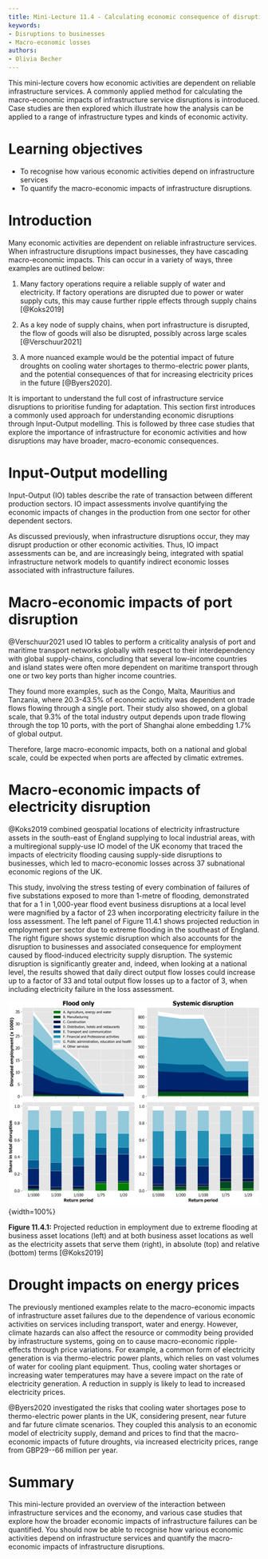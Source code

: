 ```yaml
---
title: Mini-Lecture 11.4 - Calculating economic consequence of disruptions to businesses
keywords:
- Disruptions to businesses
- Macro-economic losses
authors:
- Olivia Becher
---
```


This mini-lecture covers how economic activities are dependent on
reliable infrastructure services. A commonly applied method for
calculating the macro-economic impacts of infrastructure service
disruptions is introduced. Case studies are then explored which
illustrate how the analysis can be applied to a range of infrastructure
types and kinds of economic activity.

# Learning objectives

- To recognise how various economic activities depend on
infrastructure services
- To quantify the macro-economic impacts of infrastructure
disruptions.

# Introduction

Many economic activities are dependent on reliable infrastructure
services. When infrastructure disruptions impact businesses, they have
cascading macro-economic impacts. This can occur in a variety of ways,
three examples are outlined below:

1. Many factory operations require a reliable supply of water and
electricity. If factory operations are disrupted due to power or
water supply cuts, this may cause further ripple effects through
supply chains [@Koks2019]

2. As a key node of supply chains, when port infrastructure is
disrupted, the flow of goods will also be disrupted, possibly across
large scales [@Verschuur2021]

3. A more nuanced example would be the potential impact of future
droughts on cooling water shortages to thermo-electric power plants,
and the potential consequences of that for increasing electricity
prices in the future [@Byers2020].

It is important to understand the full cost of infrastructure service
disruptions to prioritise funding for adaptation. This section first
introduces a commonly used approach for understanding economic
disruptions through Input-Output modelling. This is followed by three
case studies that explore the importance of infrastructure for economic
activities and how disruptions may have broader, macro-economic
consequences.

# Input-Output modelling

Input-Output (IO) tables describe the rate of transaction between
different production sectors. IO impact assessments involve quantifying
the economic impacts of changes in the production from one sector for
other dependent sectors.

As discussed previously, when infrastructure disruptions occur, they may
disrupt production or other economic activities. Thus, IO impact
assessments can be, and are increasingly being, integrated with spatial
infrastructure network models to quantify indirect economic losses
associated with infrastructure failures.

# Macro-economic impacts of port disruption

@Verschuur2021 used IO tables to perform a criticality analysis of port
and maritime transport networks globally with respect to their
interdependency with global supply-chains, concluding that several
low-income countries and island states were often more dependent on
maritime transport through one or two key ports than higher income
countries.

They found more examples, such as the Congo, Malta, Mauritius and
Tanzania, where 20.3-43.5% of economic activity was dependent on trade
flows flowing through a single port. Their study also showed, on a
global scale, that 9.3% of the total industry output depends upon trade
flowing through the top 10 ports, with the port of Shanghai alone
embedding 1.7% of global output.

Therefore, large macro-economic impacts, both on a national and global
scale, could be expected when ports are affected by climatic extremes.

# Macro-economic impacts of electricity disruption

@Koks2019 combined geospatial locations of electricity infrastructure
assets in the south-east of England supplying to local industrial areas,
with a multiregional supply-use IO model of the UK economy that traced
the impacts of electricity flooding causing supply-side disruptions to
businesses, which led to macro-economic losses across 37 subnational
economic regions of the UK.

This study, involving the stress testing of every combination of
failures of five substations exposed to more than 1-metre of flooding,
demonstrated that for a 1 in 1,000-year flood event business disruptions
at a local level were magnified by a factor of 23 when incorporating
electricity failure in the loss assessment. The left panel of Figure
11.4.1 shows projected reduction in employment per sector due to extreme
flooding in the southeast of England. The right figure shows systemic
disruption which also accounts for the disruption to businesses and
associated consequence for employment caused by flood-induced
electricity supply disruption. The systemic disruption is significantly
greater and, indeed, when looking at a national level, the results
showed that daily direct output flow losses could increase up to a
factor of 33 and total output flow losses up to a factor of 3, when
including electricity failure in the loss assessment.

![](assets/Figure_11.4.1.png){width=100%}

**Figure 11.4.1:** Projected reduction in employment due to extreme
flooding at business asset locations (left) and at both business asset
locations as well as the electricity assets that serve them (right), in
absolute (top) and relative (bottom) terms [@Koks2019]

# Drought impacts on energy prices

The previously mentioned examples relate to the macro-economic impacts
of infrastructure asset failures due to the dependence of various
economic activities on services including transport, water and energy.
However, climate hazards can also affect the resource or commodity being
provided by infrastructure systems, going on to cause macro-economic
ripple-effects through price variations. For example, a common form of
electricity generation is via thermo-electric power plants, which relies
on vast volumes of water for cooling plant equipment. Thus, cooling
water shortages or increasing water temperatures may have a severe
impact on the rate of electricity generation. A reduction in supply is
likely to lead to increased electricity prices.

@Byers2020 investigated the risks that cooling water shortages pose to
thermo-electric power plants in the UK, considering present, near future
and far future climate scenarios. They coupled this analysis to an
economic model of electricity supply, demand and prices to find that the
macro-economic impacts of future droughts, via increased electricity
prices, range from GBP29--66 million per year.

# Summary

This mini-lecture provided an overview of the interaction between
infrastructure services and the economy, and various case studies that
explore how the broader economic impacts of infrastructure failures can
be quantified. You should now be able to recognise how various economic
activities depend on infrastructure services and quantify the
macro-economic impacts of infrastructure disruptions.
